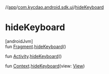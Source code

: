 //[app](../../index.md)/[com.kycdao.android.sdk.ui](index.md)/[hideKeyboard](hide-keyboard.md)

# hideKeyboard

[androidJvm]\
fun [Fragment](https://developer.android.com/reference/kotlin/androidx/fragment/app/Fragment.html).[hideKeyboard](hide-keyboard.md)()

fun [Activity](https://developer.android.com/reference/kotlin/android/app/Activity.html).[hideKeyboard](hide-keyboard.md)()

fun [Context](https://developer.android.com/reference/kotlin/android/content/Context.html).[hideKeyboard](hide-keyboard.md)(view: [View](https://developer.android.com/reference/kotlin/android/view/View.html))
